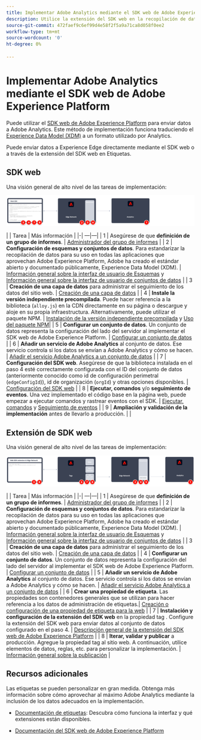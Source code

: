 ```yaml
---
title: Implementar Adobe Analytics mediante el SDK web de Adobe Experience Platform
description: Utilice la extensión del SDK web en la recopilación de datos de Adobe Experience Platform para enviar datos a Adobe Analytics.
source-git-commit: 472faef9c6ef99d4e58f2f5a9a71ca8d058f0ee2
workflow-type: tm+mt
source-wordcount: '0'
ht-degree: 0%

---
```


# Implementar Adobe Analytics mediante el SDK web de Adobe Experience Platform

Puede utilizar el [SDK web de Adobe Experience Platform](https://experienceleague.adobe.com/docs/experience-platform/tags/extensions/client/sdk/overview.html) para enviar datos a Adobe Analytics. Este método de implementación funciona traduciendo el [Experience Data Model (XDM)](https://experienceleague.adobe.com/docs/experience-platform/xdm/home.html?lang=es) a un formato utilizado por Analytics.

Puede enviar datos a Experience Edge directamente mediante el SDK web o a través de la extensión del SDK web en Etiquetas.

## SDK web

Una visión general de alto nivel de las tareas de implementación:

![Implementar Adobe Analytics mediante el flujo de trabajo del SDK web](../../assets/websdk-annotated.png)

| | Tarea | Más información | |-| —|—| | 1 | Asegúrese de que **definición de un grupo de informes**. | [Administrador del grupo de informes](../../../admin/admin/c-manage-report-suites/report-suites-admin.md) | | 2 | **Configuración de esquemas y conjuntos de datos**. Para estandarizar la recopilación de datos para su uso en todas las aplicaciones que aprovechan Adobe Experience Platform, Adobe ha creado el estándar abierto y documentado públicamente, Experience Data Model (XDM). | [Información general sobre la interfaz de usuario de Esquemas](https://experienceleague.adobe.com/docs/experience-platform/xdm/ui/overview.html?lang=es) y [Información general sobre la interfaz de usuario de conjuntos de datos](https://experienceleague.adobe.com/docs/experience-platform/catalog/datasets/user-guide.html?lang=es) | | 3 | **Creación de una capa de datos** para administrar el seguimiento de los datos del sitio web. | [Creación de una capa de datos](../../prepare/data-layer.md) | | 4 | **Instale la versión independiente precompilada**. Puede hacer referencia a la biblioteca (`alloy.js`) en la CDN directamente en su página o descargue y aloje en su propia infraestructura. Alternativamente, puede utilizar el paquete NPM. | [Instalación de la versión independiente precompilada](https://experienceleague.adobe.com/docs/experience-platform/edge/fundamentals/installing-the-sdk.html?lang=en#option-2%3A-installing-the-prebuilt-standalone-version) y [Uso del paquete NPM](https://experienceleague.adobe.com/docs/experience-platform/edge/fundamentals/installing-the-sdk.html?lang=en#option-3%3A-using-the-npm-package)| | 5 | **Configurar un conjunto de datos**. Un conjunto de datos representa la configuración del lado del servidor al implementar el SDK web de Adobe Experience Platform. | [Configurar un conjunto de datos](https://experienceleague.adobe.com/docs/experience-platform/edge/datastreams/configure.html?lang=en) | | 6 | **Añadir un servicio de Adobe Analytics** al conjunto de datos. Ese servicio controla si los datos se envían a Adobe Analytics y cómo se hacen. | [Añadir el servicio Adobe Analytics a un conjunto de datos](https://experienceleague.adobe.com/docs/experience-platform/edge/datastreams/configure.html?lang=en#analytics) | | 7 | **Configuración del SDK web**. Asegúrese de que la biblioteca instalada en el paso 4 esté correctamente configurada con el ID del conjunto de datos (anteriormente conocido como id de configuración perimetral (`edgeConfigId`)), id de organización (`orgId`) y otras opciones disponibles. | [Configuración del SDK web](https://experienceleague.adobe.com/docs/experience-platform/edge/fundamentals/configuring-the-sdk.html?lang=es) | | 8 | **Ejecutar, comandos** y/o **seguimiento de eventos**. Una vez implementado el código base en la página web, puede empezar a ejecutar comandos y rastrear eventos con el SDK. | [Ejecutar, comandos](https://experienceleague.adobe.com/docs/experience-platform/edge/fundamentals/executing-commands.html?lang=en) y [Seguimiento de eventos](https://experienceleague.adobe.com/docs/experience-platform/edge/fundamentals/tracking-events.html?lang=en) | | 9 | **Ampliación y validación de la implementación** antes de llevarlo a producción. | |



## Extensión de SDK web

Una visión general de alto nivel de las tareas de implementación:

![Implementar Adobe Analytics mediante el flujo de trabajo de extensión de SDK web](../../assets/websdk-extension-annotated.png)

| | Tarea | Más información | |-| —|—| | 1 | Asegúrese de que **definición de un grupo de informes**. | [Administrador del grupo de informes](../../../admin/admin/c-manage-report-suites/report-suites-admin.md) | | 2 | **Configuración de esquemas y conjuntos de datos**. Para estandarizar la recopilación de datos para su uso en todas las aplicaciones que aprovechan Adobe Experience Platform, Adobe ha creado el estándar abierto y documentado públicamente, Experience Data Model (XDM). | [Información general sobre la interfaz de usuario de Esquemas](https://experienceleague.adobe.com/docs/experience-platform/xdm/ui/overview.html?lang=es) y [Información general sobre la interfaz de usuario de conjuntos de datos](https://experienceleague.adobe.com/docs/experience-platform/catalog/datasets/user-guide.html?lang=es) | | 3 | **Creación de una capa de datos** para administrar el seguimiento de los datos del sitio web. | [Creación de una capa de datos](../../prepare/data-layer.md) | | 4 | **Configurar un conjunto de datos**. Un conjunto de datos representa la configuración del lado del servidor al implementar el SDK web de Adobe Experience Platform. | [Configurar un conjunto de datos](https://experienceleague.adobe.com/docs/experience-platform/edge/datastreams/configure.html?lang=en) | | 5 | **Añadir un servicio de Adobe Analytics** al conjunto de datos. Ese servicio controla si los datos se envían a Adobe Analytics y cómo se hacen. | [Añadir el servicio Adobe Analytics a un conjunto de datos](https://experienceleague.adobe.com/docs/experience-platform/edge/datastreams/configure.html?lang=en#analytics) | | 6 | **Crear una propiedad de etiqueta**. Las propiedades son contenedores generales que se utilizan para hacer referencia a los datos de administración de etiquetas.| [Creación o configuración de una propiedad de etiqueta para la web](https://experienceleague.adobe.com/docs/experience-platform/tags/admin/companies-and-properties.html?lang=en#for-web) | | 7 | **Instalación y configuración de la extensión del SDK web** en la propiedad tag . Configure la extensión del SDK web para enviar datos al conjunto de datos configurado en el paso 4. | [Descripción general de la extensión del SDK web de Adobe Experience Platform](https://experienceleague.adobe.com/docs/experience-platform/tags/extensions/client/sdk/overview.html?lang=en) | | 8 | **Iterar, validar y publicar** a producción. Agregue la propiedad tag al sitio web. A continuación, utilice elementos de datos, reglas, etc. para personalizar la implementación. | [Información general sobre la publicación](https://experienceleague.adobe.com/docs/experience-platform/tags/publish/overview.html?lang=es) |



## Recursos adicionales

Las etiquetas se pueden personalizar en gran medida. Obtenga más información sobre cómo aprovechar al máximo Adobe Analytics mediante la inclusión de los datos adecuados en la implementación.

- [Documentación de etiquetas](https://experienceleague.adobe.com/docs/experience-platform/tags/home.html?lang=es#): Descubra cómo funciona la interfaz y qué extensiones están disponibles.

- [Documentación del SDK web de Adobe Experience Platform](https://experienceleague.adobe.com/docs/web-sdk.html?lang=es)
